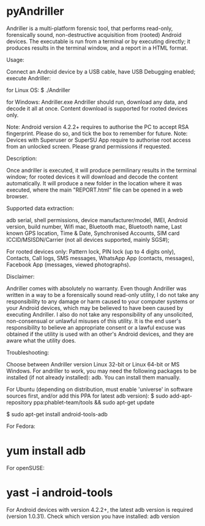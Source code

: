 pyAndriller
===========

Andriller is a multi-platform forensic tool, that performs read-only, forensically sound, non-destructive acquisition from (rooted) Android devices. The executable is run from a terminal or by executing directly; it produces results in the terminal window, and a report in a HTML format.

Usage:

Connect an Android device by a USB cable, have USB Debugging enabled; execute Andriller:

for Linux OS:
$ ./Andriller

for Windows:
Andriller.exe
Andriller should run, download any data, and decode it all at once. Content download is supported for rooted devices only.

Note: Android version 4.2.2+ requires to authorise the PC to accept RSA fingerprint. Please do so, and tick the box to remember for future. 
Note: Devices with Superuser or SuperSU App require to authorise root access from an unlocked screen. Please grand permissions if requested.

Description:

Once andriller is executed, it will produce permilinary results in the terminal window; for rooted devices it will download and decode the content automatically. It will produce a new folder in the location where it was executed, where the main "REPORT.html" file can be opened in a web browser.

Supported data extraction:

adb serial, shell permissions, device manufacturer/model, IMEI, Android version, build number, Wifi mac, Bluetooth mac, Bluetooth name, Last known GPS location, Time & Date, Synchronised Accounts, SIM card ICCID/MSISDN/Carrier (not all devices supported, mainly SGS#);

For rooted devices only: Pattern lock, PIN lock (up to 4 digits only), Contacts, Call logs, SMS messages, WhatsApp App (contacts, messages), Facebook App (messages, viewed photographs).

Disclaimer:

Andriller comes with absolutely no warranty. Even though Andriller was written in a way to be a forensically sound read-only utility, I do not take any responsibility to any damage or harm caused to your computer systems or your Android devices, which may be believed to have been caused by executing Andriller. I also do not take any responsibility of any unsolicited, non-consensual or unlawful misuses of this utility. It is the end user's responsibility to believe an appropriate consent or a lawful excuse was obtained if the utility is used with an other's Android devices, and they are aware what the utility does.

Troubleshooting:

Choose between Andriller version Linux 32-bit or Linux 64-bit or MS Windows.
For andriller to work, you may need the following packages to be installed (if not already installed): adb. You can install them manually.

For Ubuntu (depending on distribution, must enable 'universe' in software sources first, and/or add this PPA for latest adb version):
$ sudo add-apt-repository ppa:phablet-team/tools && sudo apt-get update

$ sudo apt-get install android-tools-adb

For Fedora:
# yum install adb

For openSUSE:
# yast -i android-tools
For Android devices with version 4.2.2+, the latest adb version is required (version 1.0.31). Check which version you have installed: adb version
